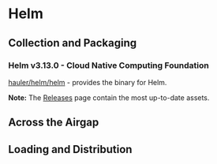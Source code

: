 # Helm

## Collection and Packaging

### Helm v3.13.0 - Cloud Native Computing Foundation

[hauler/helm/helm](https://rancher-airgap.s3.amazonaws.com/v1.1.1/hauler/helm/helm) - provides the binary for Helm.

**Note:** The [Releases](https://github.com/zackbradys/rancher-airgap/releases) page contain the most up-to-date assets.

## Across the Airgap

## Loading and Distribution